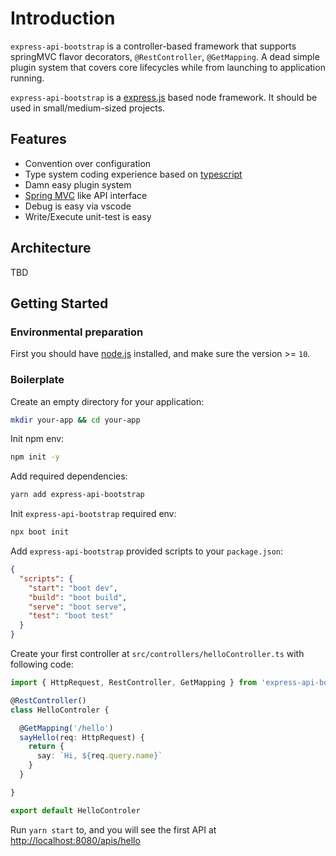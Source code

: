 # Introduction

`express-api-bootstrap` is a controller-based framework that supports springMVC flavor decorators, `@RestController`, `@GetMapping`. A dead simple plugin system that covers core lifecycles while from launching to application running.

`express-api-bootstrap` is a [express.js](https://expressjs.com/) based node framework. It should be used in small/medium-sized projects.

## Features

- Convention over configuration
- Type system coding experience based on [typescript](http://www.typescriptlang.org/)
- Damn easy plugin system
- [Spring MVC](https://docs.spring.io/spring/docs/current/spring-framework-reference/web.html) like API interface
- Debug is easy via vscode
- Write/Execute unit-test is easy

## Architecture

TBD

## Getting Started

### Environmental preparation

First you should have [node.js](https://nodejs.org/) installed, and make sure the version >= `10`.


### Boilerplate

Create an empty directory for your application:

```bash
mkdir your-app && cd your-app
```

Init npm env:

```bash
npm init -y
```

Add required dependencies:

```bash
yarn add express-api-bootstrap
```

Init `express-api-bootstrap` required env:

```bash
npx boot init
```

Add `express-api-bootstrap` provided scripts to your `package.json`:

```json
{
  "scripts": {
    "start": "boot dev",
    "build": "boot build",
    "serve": "boot serve",
    "test": "boot test"
  }
}
```

Create your first controller at `src/controllers/helloController.ts` with following code:

```typescript
import { HttpRequest, RestController, GetMapping } from 'express-api-bootstrap'

@RestController()
class HelloControler {

  @GetMapping('/hello')
  sayHello(req: HttpRequest) {
    return {
      say: `Hi, ${req.query.name}`
    }
  }

}

export default HelloControler
```

Run `yarn start` to, and you will see the first API at [http://localhost:8080/apis/hello](http://localhost:8080/apis/hello)

